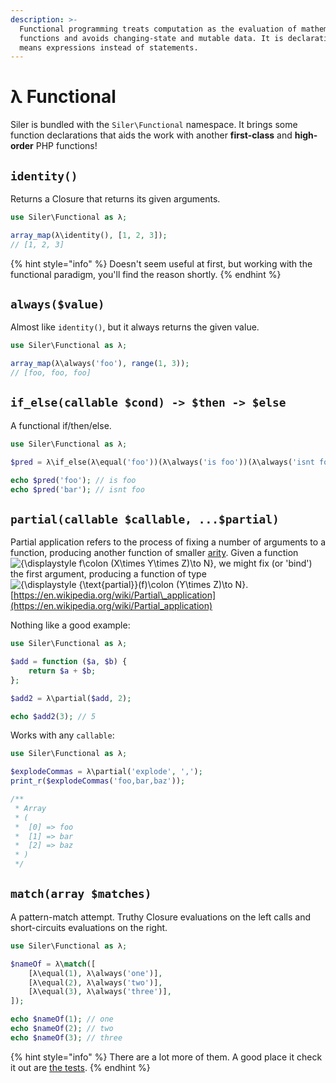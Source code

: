 ```yaml
---
description: >-
  Functional programming treats computation as the evaluation of mathematical
  functions and avoids changing-state and mutable data. It is declarative, which
  means expressions instead of statements.
---
```


# λ Functional

Siler is bundled with the `Siler\Functional` namespace. It brings some function declarations that aids the work with another **first-class** and **high-order** PHP functions!

## `identity()`

Returns a Closure that returns its given arguments.

```php
use Siler\Functional as λ;

array_map(λ\identity(), [1, 2, 3]);
// [1, 2, 3]
```

{% hint style="info" %}
Doesn't seem useful at first, but working with the functional paradigm, you'll find the reason shortly.
{% endhint %}

## `always($value)`

Almost like `identity()`, but it always returns the given value.

```php
use Siler\Functional as λ;

array_map(λ\always('foo'), range(1, 3));
// [foo, foo, foo]
```

## `if_else(callable $cond) -> $then -> $else`

A functional if/then/else.

```php
use Siler\Functional as λ;

$pred = λ\if_else(λ\equal('foo'))(λ\always('is foo'))(λ\always('isnt foo'));

echo $pred('foo'); // is foo
echo $pred('bar'); // isnt foo
```

## `partial(callable $callable, ...$partial)`

Partial application refers to the process of fixing a number of arguments to a function, producing another function of smaller [arity](https://en.wikipedia.org/wiki/Arity). Given a function![{\displaystyle f\colon \(X\times Y\times Z\)\to N}](https://wikimedia.org/api/rest_v1/media/math/render/svg/5c7acf81877307746cd88e2785967d9a2f287107), we might fix \(or 'bind'\) the first argument, producing a function of type ![{\displaystyle {\text{partial}}\(f\)\colon \(Y\times Z\)\to N}](https://wikimedia.org/api/rest_v1/media/math/render/svg/d45fcfd39c660c562ebd3da8158dbfd8f673836e).  
[https://en.wikipedia.org/wiki/Partial\_application](https://en.wikipedia.org/wiki/Partial_application)

Nothing like a good example:

```php
use Siler\Functional as λ;

$add = function ($a, $b) {
    return $a + $b;
};

$add2 = λ\partial($add, 2);

echo $add2(3); // 5
```

Works with any `callable`:

```php
use Siler\Functional as λ;

$explodeCommas = λ\partial('explode', ',');
print_r($explodeCommas('foo,bar,baz'));

/**
 * Array
 * (
 *  [0] => foo
 *  [1] => bar
 *  [2] => baz
 * )
 */
```

## `match(array $matches)`

A pattern-match attempt. Truthy Closure evaluations on the left calls and short-circuits evaluations on the right.

```php
use Siler\Functional as λ;

$nameOf = λ\match([
    [λ\equal(1), λ\always('one')],
    [λ\equal(2), λ\always('two')],
    [λ\equal(3), λ\always('three')],
]);

echo $nameOf(1); // one
echo $nameOf(2); // two
echo $nameOf(3); // three
```

{% hint style="info" %}
There are a lot more of them. A good place it check it out are [the tests](https://github.com/leocavalcante/siler/blob/master/tests/Unit/Functional/FunctionalTest.php).
{% endhint %}

